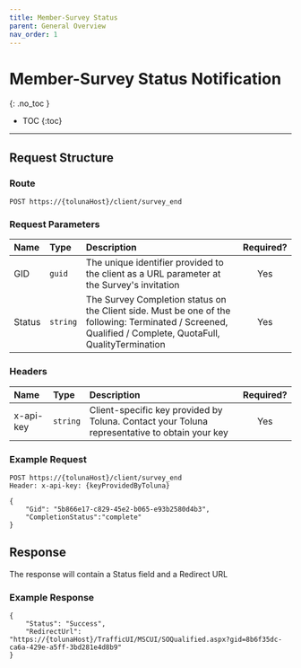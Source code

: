 ```yaml
---
title: Member-Survey Status
parent: General Overview
nav_order: 1
---
```


# Member-Survey Status Notification
{: .no_toc }

* TOC
{:toc}

---

## Request Structure

### Route

```plaintext
POST https://{tolunaHost}/client/survey_end 
```

### Request Parameters

| Name | Type | Description | Required? | 
| :--- | :--- | :--- | :---: |
| GID | ```guid``` | The unique identifier provided to the client as a URL parameter at the Survey's invitation | Yes |
| Status | ```string``` | The Survey Completion status on the Client side. Must be one of the following: Terminated / Screened, Qualified / Complete, QuotaFull, QualityTermination | Yes |

### Headers

| Name | Type | Description | Required? |
| :--- | :--- | :--- | :---: |
| x-api-key | ```string``` | Client-specific key provided by Toluna. Contact your Toluna representative to obtain your key | Yes |

### Example Request

```plaintext
POST https://{tolunaHost}/client/survey_end 
Header: x-api-key: {keyProvidedByToluna}

{
    "Gid": "5b866e17-c829-45e2-b065-e93b2580d4b3",
    "CompletionStatus":"complete"
}
```

## Response

The response will contain a Status field and a Redirect URL

### Example Response

```plaintext
{
    "Status": "Success",
    "RedirectUrl": "https://{tolunaHost}/TrafficUI/MSCUI/SOQualified.aspx?gid=8b6f35dc-ca6a-429e-a5ff-3bd281e4d8b9"
}
```